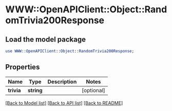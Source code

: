 # WWW::OpenAPIClient::Object::RandomTrivia200Response

## Load the model package
```perl
use WWW::OpenAPIClient::Object::RandomTrivia200Response;
```

## Properties
Name | Type | Description | Notes
------------ | ------------- | ------------- | -------------
**trivia** | **string** |  | [optional] 

[[Back to Model list]](../README.md#documentation-for-models) [[Back to API list]](../README.md#documentation-for-api-endpoints) [[Back to README]](../README.md)


